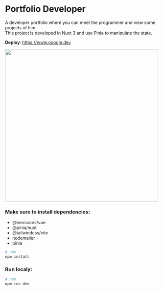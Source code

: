 
# Portfolio Developer

A developer portfolio where you can meet the programmer and view some projects of him.<br/>
This project is developed in Nuxt 3 and use Pinia to manipulate the state.

**Deploy**: https://www.google.dev


<img src="https://github.com/user-attachments/assets/4fc1db59-7bda-4d4a-b81b-a1b23f9aa8c9" height="500px" />


### Make sure to install dependencies:
- @heroicons/vue
- @pinia/nuxt
- @tailwindcss/vite
- nodemailer
- pinia

```bash
# npm
npm install
```

### Run localy:
```bash
# npm
npm run dev
```


